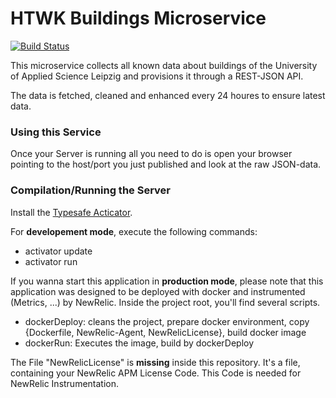 HTWK Buildings Microservice
=================================
[![Build Status](https://snap-ci.com/HTWK-App/BuildingsService/branch/master/build_image)](https://snap-ci.com/HTWK-App/BuildingsService/branch/master)

This microservice collects all known data about buildings of the University of Applied Science Leipzig and provisions it through a REST-JSON API.

The data is fetched, cleaned and enhanced every 24 houres to ensure latest data.

### Using this Service ###

Once your Server is running all you need to do is open your browser pointing to the host/port you just published and look at the raw JSON-data.

### Compilation/Running the Server  ###

Install the [Typesafe Acticator](//www.playframework.com/documentation/2.3.x/Installing).

For **developement mode**, execute the following commands:

- activator update
- activator run

If you wanna start this application in **production mode**, please note that this application was designed to be deployed with docker and instrumented (Metrics, ...) by NewRelic. Inside the project root, you'll find several scripts.

- dockerDeploy: cleans the project, prepare docker environment, copy {Dockerfile, NewRelic-Agent, NewRelicLicense}, build docker image
- dockerRun: Executes the image, build by dockerDeploy

The File "NewRelicLicense" is **missing** inside this repository. It's a file, containing your NewRelic APM License Code. This Code is needed for NewRelic Instrumentation.

